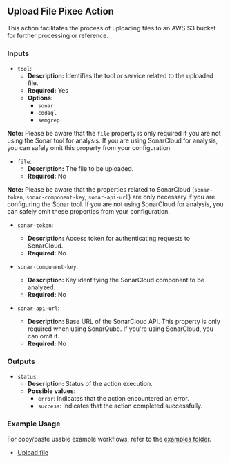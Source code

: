 ## Upload File Pixee Action

This action facilitates the process of uploading files to an AWS S3 bucket for further processing or reference.

### Inputs

- `tool`:
    - **Description:** Identifies the tool or service related to the uploaded file.
    - **Required:** Yes
    - **Options:**
        - `sonar`
        - `codeql`
        - `semgrep`

**Note:** Please be aware that the `file` property is only required if you are not using the Sonar tool for analysis. If you are using SonarCloud for analysis, you can safely omit this property from your configuration.

- `file`:
    - **Description:** The file to be uploaded.
    - **Required:** No

**Note:** Please be aware that the properties related to SonarCloud (`sonar-token`, `sonar-component-key`, `sonar-api-url`) are only necessary if you are configuring the Sonar tool. If you are not using SonarCloud for analysis, you can safely omit these properties from your configuration.

- `sonar-token`:
    - **Description:** Access token for authenticating requests to SonarCloud.
    - **Required:** No

- `sonar-component-key`:
    - **Description:** Key identifying the SonarCloud component to be analyzed.
    - **Required:** No

- `sonar-api-url`:
    - **Description:** Base URL of the SonarCloud API. This property is only required when using SonarQube. If you're using SonarCloud, you can omit it.
    - **Required:** No

### Outputs

- `status`:
    - **Description:** Status of the action execution.
    - **Possible values:**
        - `error`: Indicates that the action encountered an error.
        - `success`: Indicates that the action completed successfully.

### Example Usage

For copy/paste usable example workflows, refer to the [examples folder](../examples).

- [Upload file](../examples/upload-file.yml)
